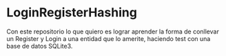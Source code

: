 # LoginRegisterHashing
Con este repositorio lo que quiero es lograr aprender la forma de conllevar un Register y Login a una entidad que lo amerite, haciendo test con una base de datos SQLite3. 

